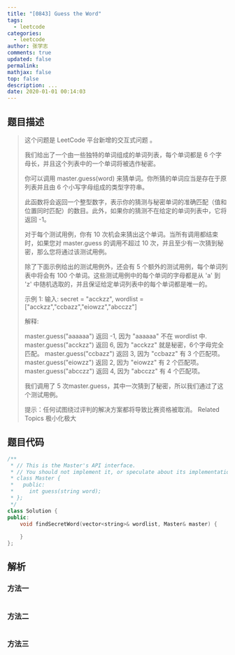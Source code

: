 ```yaml
---
title: "[0843] Guess the Word"
tags:
  - leetcode
categories:
  - leetcode
author: 张学志
comments: true
updated: false
permalink:
mathjax: false
top: false
description: ...
date: 2020-01-01 00:14:03
---
```


## 题目描述

> 这个问题是 LeetCode 平台新增的交互式问题 。 
> 
> 我们给出了一个由一些独特的单词组成的单词列表，每个单词都是 6 个字母长，并且这个列表中的一个单词将被选作秘密。 
> 
> 你可以调用 master.guess(word) 来猜单词。你所猜的单词应当是存在于原列表并且由 6 个小写字母组成的类型字符串。 
> 
> 此函数将会返回一个整型数字，表示你的猜测与秘密单词的准确匹配（值和位置同时匹配）的数目。此外，如果你的猜测不在给定的单词列表中，它将返回 -1。 
> 
> 对于每个测试用例，你有 10 次机会来猜出这个单词。当所有调用都结束时，如果您对 master.guess 的调用不超过 10 次，并且至少有一次猜到秘密，那么您将通过该测试用例。 
> 
> 除了下面示例给出的测试用例外，还会有 5 个额外的测试用例，每个单词列表中将会有 100 个单词。这些测试用例中的每个单词的字母都是从 'a' 到 'z' 中随机选取的，并且保证给定单词列表中的每个单词都是唯一的。 
> 
> 示例 1:
> 输入: secret = "acckzz", wordlist = ["acckzz","ccbazz","eiowzz","abcczz"]
> 
> 解释:
> 
> master.guess("aaaaaa") 返回 -1, 因为 "aaaaaa" 不在 wordlist 中.
> master.guess("acckzz") 返回 6, 因为 "acckzz" 就是秘密，6个字母完全匹配。
> master.guess("ccbazz") 返回 3, 因为 "ccbazz" 有 3 个匹配项。
> master.guess("eiowzz") 返回 2, 因为 "eiowzz" 有 2 个匹配项。
> master.guess("abcczz") 返回 4, 因为 "abcczz" 有 4 个匹配项。
> 
> 我们调用了 5 次master.guess，其中一次猜到了秘密，所以我们通过了这个测试用例。
> 
> 
> 提示：任何试图绕过评判的解决方案都将导致比赛资格被取消。 
> Related Topics 极小化极大

## 题目代码

```cpp
/**
 * // This is the Master's API interface.
 * // You should not implement it, or speculate about its implementation
 * class Master {
 *   public:
 *     int guess(string word);
 * };
 */
class Solution {
public:
    void findSecretWord(vector<string>& wordlist, Master& master) {
        
    }
};
```

## 解析

### 方法一

```cpp

```

### 方法二

```cpp

```

### 方法三

```cpp

```

